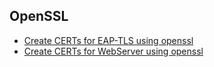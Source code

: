 ## OpenSSL
* [Create CERTs for EAP-TLS using openssl](https://github.com/osnosn/HowTo/blob/master/OpenSSL/Create_CERTs_for_EAP-TLS_using_openssl.md)
* [Create CERTs for WebServer using openssl](https://github.com/osnosn/HowTo/blob/master/OpenSSL/Create_CERTs_for_WebeServer_using_openssl.md)
